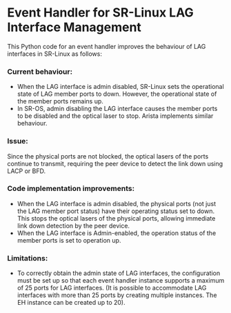
# Event Handler for SR-Linux LAG Interface Management

This Python code for an event handler improves the behaviour of LAG interfaces in SR-Linux as follows:

### Current behaviour:
- When the LAG interface is admin disabled, SR-Linux sets the operational state of LAG member ports to down. However, the operational state of the member ports remains up.
- In SR-OS, admin disabling the LAG interface causes the member ports to be disabled and the optical laser to stop. Arista implements similar behaviour.

### Issue:
Since the physical ports are not blocked, the optical lasers of the ports continue to transmit, requiring the peer device to detect the link down using LACP or BFD.

### Code implementation improvements:
- When the LAG interface is admin disabled, the physical ports (not just the LAG member port status) have their operating status set to down. This stops the optical lasers of the physical ports, allowing immediate link down detection by the peer device.
- When the LAG interface is Admin-enabled, the operation status of the member ports is set to operation up.

### Limitations:
- To correctly obtain the admin state of LAG interfaces, the configuration must be set up so that each event handler instance supports a maximum of 25 ports for LAG interfaces.
  (It is possible to accommodate LAG interfaces with more than 25 ports by creating multiple instances. The EH instance can be created up to 20).

